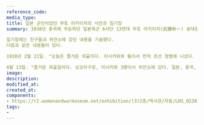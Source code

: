 ```yaml
---
reference_code:
media_type:
title: 일본 군인이었던 무토 아키이치의 사진과 일기장
summary: 1938년 중국에 주둔하던 일본육군 6사단 13연대 무토 아키이치(武藤秋一) 분대장 사진과 일기장.

일기장에는 친구들과 위안소에 갔던 내용을 기술했다.
다음과 같은 내용들이 있다.

1938년 2월 21일. "오늘은 즐거운 외출이다. 이시카와와 둘이서 먼저 조선 정벌에 나섰다. 순서는 네번째였다. 토미코, 경상남도." 

4월 13일. "즐거운 외출일이다. 오오타구로, 이시키와 3명이서 위안소에 갔다. 일본, 중국, 조선을 정벌하고 돌아왔다. 오뎅 집에서 우동과 술을 마셨다. 특별히 이상 없음"
image:
description:
modified_at:
created_at:
components:
- https://r2.womenandwarmuseum.net/exhibition/(3)2층/역사관/자료/LHS_0238.jpg
tags:
-
---
```

